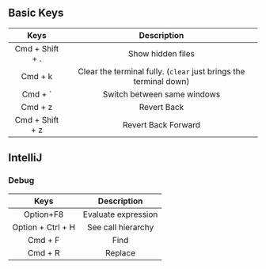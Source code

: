 ## Basic Keys

| Keys      | Description |
| :----:        |    :----:   |
|  Cmd + Shift + . | Show hidden files | 
|  Cmd + k | Clear the terminal fully. (`clear` just brings the terminal down) |
|  Cmd + ` | Switch between same windows | 
|  Cmd + z | Revert Back | 
|  Cmd + Shift + z  | Revert Back Forward | 

## IntelliJ

### Debug

| Keys      | Description |
| :----:        |    :----:   | 
| Option+F8  | Evaluate expression | 
| Option + Ctrl + H  | See call hierarchy | 
| Cmd + F  | Find | 
| Cmd + R  | Replace | 
